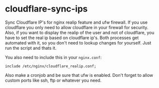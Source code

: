 # cloudflare-sync-ips
Sync Cloudflare IP's for nginx realip feature and ufw firewall.
If you use cloudflare you only need to allow cloudflare in your firewall for security. Also, if you want to display the realip of the user and not of cloudflare, you have to set the real ip based on cloudflare ip's. Both processes get automated with it, so you don't need to lookup changes for yourself. Just run the script and thats it.

You also need to include this in your `nginx.conf`:
```nginx
include /etc/nginx/cloudflare_realip.conf;
```

Also make a cronjob and be sure that ufw is enabled. Don't forget to allow custom ports like ssh, ftp or whatever you need.
